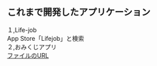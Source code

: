 ## これまで開発したアプリケーション
１,Life-job<br>
App Store「Lifejob」と検索<br>
２,おみくじアプリ<br>
[ファイルのURL](https://github.com/Aso2001154/Development_collection/tree/main/iOS_Development_collection/Omikuji)<br>
